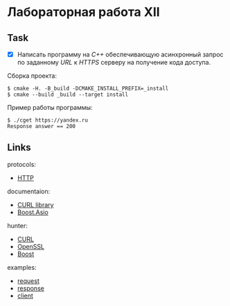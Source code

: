 # Лабораторная работа XII

## Task
- [X] Написать программу на *C++* обеспечивающую асинхронный запрос по заданному *URL* к *HTTPS* серверу на получение кода доступа.

Сборка проекта:
```ShellSession
$ cmake -H. -B_build -DCMAKE_INSTALL_PREFIX=_install
$ cmake --build _build --target install
```

Пример работы программы:
```ShellSession
$ ./cget https://yandex.ru
Response answer == 200
```

## Links
protocols:
- [HTTP](https://ru.wikipedia.org/wiki/HTTP)

documentaion:
- [CURL library](https://curl.haxx.se/libcurl/c/)
- [Boost.Asio](http://www.boost.org/doc/libs/1_65_1/doc/html/boost_asio.html)

hunter:
- [CURL](https://docs.hunter.sh/en/latest/packages/pkg/CURL.html)
- [OpenSSL](https://docs.hunter.sh/en/latest/packages/pkg/OpenSSL.html)
- [Boost](https://docs.hunter.sh/en/latest/packages/pkg/Boost.html)

examples:
- [request](https://curl.haxx.se/libcurl/c/https.html)
- [response](https://curl.haxx.se/libcurl/c/CURLINFO_RESPONSE_CODE.html)
- [client](https://github.com/CloudPolis/webdav-client-cpp)
